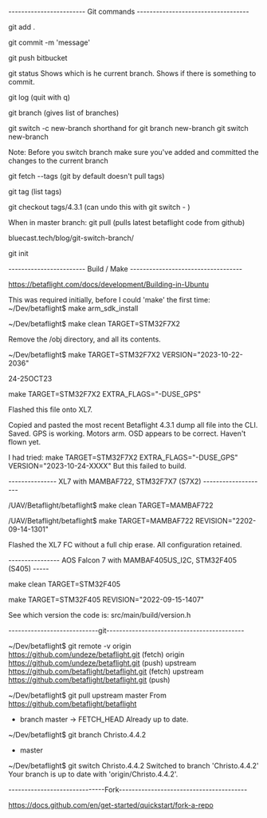 ------------------------ Git commands -----------------------------------

git add .

git commit -m 'message'

git push bitbucket

git status
Shows which is he current branch.
Shows if there is something to commit. 

git log			(quit with q)

git branch			(gives list of branches)

git switch -c new-branch
	shorthand for	git branch new-branch
					git switch new-branch

Note: Before you switch branch make sure you've added and committed the changes to the current branch

git fetch --tags		(git by default doesn't pull tags)

git tag 				(list tags)
			
git checkout tags/4.3.1	(can undo this with git switch - )

When in master branch:
git pull		(pulls latest betaflight code from github)


bluecast.tech/blog/git-switch-branch/

git init

------------------------ Build / Make -----------------------------------

https://betaflight.com/docs/development/Building-in-Ubuntu

This was required initially, before I could 'make' the first time:
~/Dev/betaflight$ make arm_sdk_install

~/Dev/betaflight$ make clean TARGET=STM32F7X2

Remove the /obj directory, and all its contents.

~/Dev/betaflight$ make TARGET=STM32F7X2 VERSION="2023-10-22-2036"

24-25OCT23

make TARGET=STM32F7X2 EXTRA_FLAGS="-DUSE_GPS"

Flashed this file onto XL7.

Copied and pasted the most recent Betaflight 4.3.1 dump all file into the CLI. Saved.
GPS is working. Motors arm. OSD appears to be correct. Haven't flown yet.

I had tried:
make TARGET=STM32F7X2 EXTRA_FLAGS="-DUSE_GPS" VERSION="2023-10-24-XXXX"
But this failed to build.


--------------- XL7 with MAMBAF722, STM32F7X7 (S7X2) --------------------

/UAV/Betaflight/betaflight$ make clean TARGET=MAMBAF722

/UAV/Betaflight/betaflight$ make TARGET=MAMBAF722 REVISION="2202-09-14-1301"

Flashed the XL7 FC without a full chip erase. All configuration retained.

---------------- AOS Falcon 7 with MAMBAF405US_I2C, STM32F405 (S405) -----

make clean TARGET=STM32F405

make TARGET=STM32F405 REVISION="2022-09-15-1407"

See which version the code is: src/main/build/version.h

----------------------------git-------------------------------------------

~/Dev/betaflight$ git remote -v
origin	https://github.com/undeze/betaflight.git (fetch)
origin	https://github.com/undeze/betaflight.git (push)
upstream	https://github.com/betaflight/betaflight.git (fetch)
upstream	https://github.com/betaflight/betaflight.git (push)

~/Dev/betaflight$ git pull upstream master
From https://github.com/betaflight/betaflight
 * branch                master     -> FETCH_HEAD
Already up to date.

~/Dev/betaflight$ git branch
  Christo.4.4.2
* master

~/Dev/betaflight$ git switch Christo.4.4.2 
Switched to branch 'Christo.4.4.2'
Your branch is up to date with 'origin/Christo.4.4.2'.

------------------------------Fork----------------------------------------

https://docs.github.com/en/get-started/quickstart/fork-a-repo


